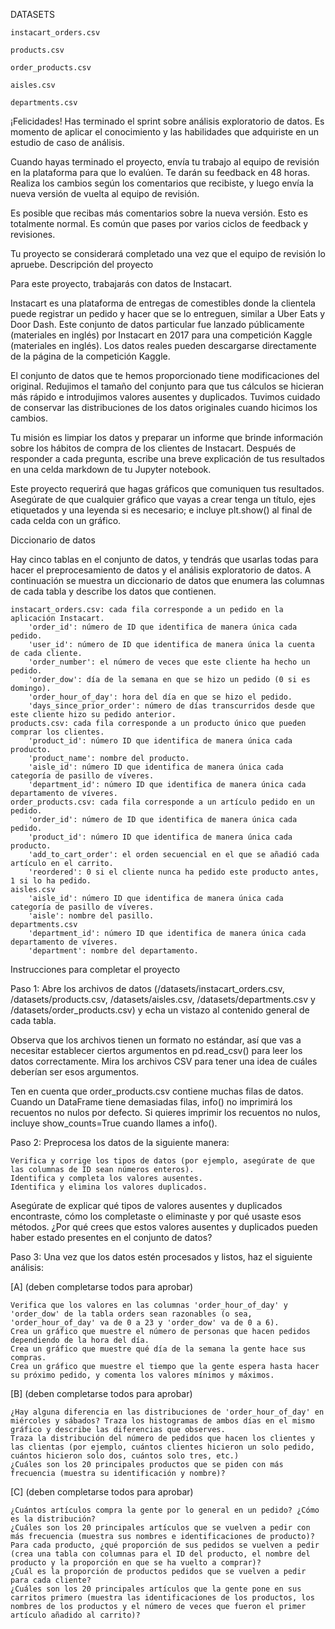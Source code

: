 DATASETS

    instacart_orders.csv

    products.csv

    order_products.csv

    aisles.csv

    departments.csv

¡Felicidades! Has terminado el sprint sobre análisis exploratorio de datos. Es momento de aplicar el conocimiento y las habilidades que adquiriste en un estudio de caso de análisis.

Cuando hayas terminado el proyecto, envía tu trabajo al equipo de revisión en la plataforma para que lo evalúen. Te darán su feedback en 48 horas. Realiza los cambios según los comentarios que recibiste, y luego envía la nueva versión de vuelta al equipo de revisión.

Es posible que recibas más comentarios sobre la nueva versión. Esto es totalmente normal. Es común que pases por varios ciclos de feedback y revisiones.

Tu proyecto se considerará completado una vez que el equipo de revisión lo apruebe.
Descripción del proyecto

Para este proyecto, trabajarás con datos de Instacart.

Instacart es una plataforma de entregas de comestibles donde la clientela puede registrar un pedido y hacer que se lo entreguen, similar a Uber Eats y Door Dash. Este conjunto de datos particular fue lanzado públicamente (materiales en inglés) por Instacart en 2017 para una competición Kaggle (materiales en inglés). Los datos reales pueden descargarse directamente de la página de la competición Kaggle.

El conjunto de datos que te hemos proporcionado tiene modificaciones del original. Redujimos el tamaño del conjunto para que tus cálculos se hicieran más rápido e introdujimos valores ausentes y duplicados. Tuvimos cuidado de conservar las distribuciones de los datos originales cuando hicimos los cambios.

Tu misión es limpiar los datos y preparar un informe que brinde información sobre los hábitos de compra de los clientes de Instacart. Después de responder a cada pregunta, escribe una breve explicación de tus resultados en una celda markdown de tu Jupyter notebook.

Este proyecto requerirá que hagas gráficos que comuniquen tus resultados. Asegúrate de que cualquier gráfico que vayas a crear tenga un título, ejes etiquetados y una leyenda si es necesario; e incluye plt.show() al final de cada celda con un gráfico.


Diccionario de datos

Hay cinco tablas en el conjunto de datos, y tendrás que usarlas todas para hacer el preprocesamiento de datos y el análisis exploratorio de datos. A continuación se muestra un diccionario de datos que enumera las columnas de cada tabla y describe los datos que contienen.

    instacart_orders.csv: cada fila corresponde a un pedido en la aplicación Instacart.
        'order_id': número de ID que identifica de manera única cada pedido.
        'user_id': número de ID que identifica de manera única la cuenta de cada cliente.
        'order_number': el número de veces que este cliente ha hecho un pedido.
        'order_dow': día de la semana en que se hizo un pedido (0 si es domingo).
        'order_hour_of_day': hora del día en que se hizo el pedido.
        'days_since_prior_order': número de días transcurridos desde que este cliente hizo su pedido anterior.
    products.csv: cada fila corresponde a un producto único que pueden comprar los clientes.
        'product_id': número ID que identifica de manera única cada producto.
        'product_name': nombre del producto.
        'aisle_id': número ID que identifica de manera única cada categoría de pasillo de víveres.
        'department_id': número ID que identifica de manera única cada departamento de víveres.
    order_products.csv: cada fila corresponde a un artículo pedido en un pedido.
        'order_id': número de ID que identifica de manera única cada pedido.
        'product_id': número ID que identifica de manera única cada producto.
        'add_to_cart_order': el orden secuencial en el que se añadió cada artículo en el carrito.
        'reordered': 0 si el cliente nunca ha pedido este producto antes, 1 si lo ha pedido.
    aisles.csv
        'aisle_id': número ID que identifica de manera única cada categoría de pasillo de víveres.
        'aisle': nombre del pasillo.
    departments.csv
        'department_id': número ID que identifica de manera única cada departamento de víveres.
        'department': nombre del departamento.

Instrucciones para completar el proyecto

Paso 1: Abre los archivos de datos (/datasets/instacart_orders.csv, /datasets/products.csv, /datasets/aisles.csv, /datasets/departments.csv y /datasets/order_products.csv) y echa un vistazo al contenido general de cada tabla.

Observa que los archivos tienen un formato no estándar, así que vas a necesitar establecer ciertos argumentos en pd.read_csv() para leer los datos correctamente. Mira los archivos CSV para tener una idea de cuáles deberían ser esos argumentos.

Ten en cuenta que order_products.csv contiene muchas filas de datos. Cuando un DataFrame tiene demasiadas filas, info() no imprimirá los recuentos no nulos por defecto. Si quieres imprimir los recuentos no nulos, incluye show_counts=True cuando llames a info().

Paso 2: Preprocesa los datos de la siguiente manera:

    Verifica y corrige los tipos de datos (por ejemplo, asegúrate de que las columnas de ID sean números enteros).
    Identifica y completa los valores ausentes.
    Identifica y elimina los valores duplicados.

Asegúrate de explicar qué tipos de valores ausentes y duplicados encontraste, cómo los completaste o eliminaste y por qué usaste esos métodos. ¿Por qué crees que estos valores ausentes y duplicados pueden haber estado presentes en el conjunto de datos?

Paso 3: Una vez que los datos estén procesados y listos, haz el siguiente análisis:

[A] (deben completarse todos para aprobar)

    Verifica que los valores en las columnas 'order_hour_of_day' y 'order_dow' de la tabla orders sean razonables (o sea, 'order_hour_of_day' va de 0 a 23 y 'order_dow' va de 0 a 6).
    Crea un gráfico que muestre el número de personas que hacen pedidos dependiendo de la hora del día.
    Crea un gráfico que muestre qué día de la semana la gente hace sus compras.
    Crea un gráfico que muestre el tiempo que la gente espera hasta hacer su próximo pedido, y comenta los valores mínimos y máximos.

[B] (deben completarse todos para aprobar)

    ¿Hay alguna diferencia en las distribuciones de 'order_hour_of_day' en miércoles y sábados? Traza los histogramas de ambos días en el mismo gráfico y describe las diferencias que observes.
    Traza la distribución del número de pedidos que hacen los clientes y las clientas (por ejemplo, cuántos clientes hicieron un solo pedido, cuántos hicieron solo dos, cuántos solo tres, etc.)
    ¿Cuáles son los 20 principales productos que se piden con más frecuencia (muestra su identificación y nombre)?

[C] (deben completarse todos para aprobar)

    ¿Cuántos artículos compra la gente por lo general en un pedido? ¿Cómo es la distribución?
    ¿Cuáles son los 20 principales artículos que se vuelven a pedir con más frecuencia (muestra sus nombres e identificaciones de producto)?
    Para cada producto, ¿qué proporción de sus pedidos se vuelven a pedir (crea una tabla con columnas para el ID del producto, el nombre del producto y la proporción en que se ha vuelto a comprar)?
    ¿Cuál es la proporción de productos pedidos que se vuelven a pedir para cada cliente?
    ¿Cuáles son los 20 principales artículos que la gente pone en sus carritos primero (muestra las identificaciones de los productos, los nombres de los productos y el número de veces que fueron el primer artículo añadido al carrito)?
